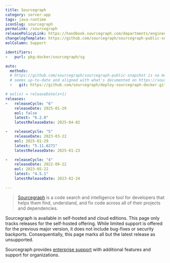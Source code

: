 ```yaml
---
title: Sourcegraph
category: server-app
tags: java-runtime
iconSlug: sourcegraph
permalink: /sourcegraph
releasePolicyLink: https://handbook.sourcegraph.com/departments/engineering/dev/process/releases/
changelogTemplate: https://github.com/sourcegraph/sourcegraph-public-snapshot/releases/tag/v__LATEST__
eolColumn: Support

identifiers:
-   purl: pkg:docker/sourcegraph/sg

auto:
  methods:
  # https://github.com/sourcegraph/sourcegraph-public-snapshot is no more updated, this repository
  # seems up-to-date and aligned with what's documented on https://sourcegraph.com/docs/releases.
  -   git: https://github.com/sourcegraph/deploy-sourcegraph-docker.git

# eol(x) = releaseDate(x+1)
releases:
-   releaseCycle: "6"
    releaseDate: 2025-01-29
    eol: false
    latest: "6.2.0"
    latestReleaseDate: 2025-04-02

-   releaseCycle: "5"
    releaseDate: 2023-03-22
    eol: 2025-01-29
    latest: "5.11.6271"
    latestReleaseDate: 2025-01-23

-   releaseCycle: "4"
    releaseDate: 2022-09-22
    eol: 2023-05-22
    latest: "4.5.1"
    latestReleaseDate: 2023-02-24

---
```


> [Sourcegraph](https://sourcegraph.com/) is a code search and intelligence tool for developers that helps
> them find, understand, and fix code across all of their projects and dependencies.

Sourcegraph is available in self-hosted and cloud editions. This page only tracks releases for
the self-hosted offering. While limited support is offered for the previous major version, it does
not include bug-fixes or security backports. Consequentially, this page marks all but the latest
release as unsupported.

Sourcegraph provides [enterprise support](https://sourcegraph.com/pricing) with additional features
and support for organizations.
